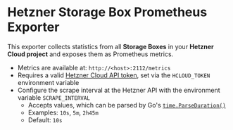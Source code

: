 # Hetzner Storage Box Prometheus Exporter

This exporter collects statistics from all **Storage Boxes** in your **Hetzner Cloud project** and exposes them as Prometheus metrics.

* Metrics are available at: `http://<host>:2112/metrics`
* Requires a valid [Hetzner Cloud API token](https://docs.hetzner.cloud/reference/cloud), set via the `HCLOUD_TOKEN` environment variable
* Configure the scrape interval at the Hetzner API with the environment variable `SCRAPE_INTERVAL`
    * Accepts values, which can be parsed by Go's [`time.ParseDuration()`](https://pkg.go.dev/time#ParseDuration)
    * Examples: `10s`, `5m`, `2h45m`
    * Default: `10s`
